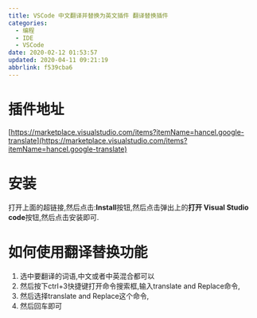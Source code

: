 ```yaml
---
title: VSCode 中文翻译并替换为英文插件 翻译替换插件
categories: 
  - 编程
  - IDE
  - VSCode
date: 2020-02-12 01:53:57
updated: 2020-04-11 09:21:19
abbrlink: f539cba6
---
```

# 插件地址
[https://marketplace.visualstudio.com/items?itemName=hancel.google-translate](https://marketplace.visualstudio.com/items?itemName=hancel.google-translate)
# 安装
打开上面的超链接,然后点击:**Install**按钮,然后点击弹出上的**打开 Visual Studio code**按钮,然后点击安装即可.
# 如何使用翻译替换功能
1. 选中要翻译的词语,中文或者中英混合都可以
2. 然后按下ctrl+3快捷键打开命令搜索框,输入translate and Replace命令,
3. 然后选择translate and Replace这个命令,
4. 然后回车即可
